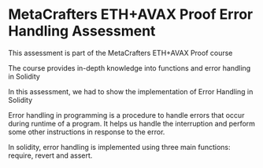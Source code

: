 # MetaCrafters ETH+AVAX Proof Error Handling Assessment

This assessment is part of the MetaCrafters ETH+AVAX Proof course

The course provides in-depth knowledge into functions and error handling in Solidity

In this assessment, we had to show the implementation of Error Handling in Solidity

Error handling in programming is a procedure to handle errors that occur during runtime of a program. It helps us handle the interruption and perform some other instructions in response to the error.

In solidity, error handling is implemented using three main functions: require, revert and assert.

